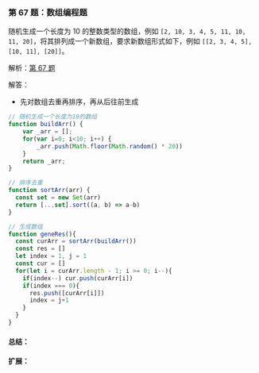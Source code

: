 ### 第 67 题：数组编程题

随机生成一个长度为 10 的整数类型的数组，例如 `[2, 10, 3, 4, 5, 11, 10, 11, 20]`，将其排列成一个新数组，要求新数组形式如下，例如 `[[2, 3, 4, 5], [10, 11], [20]]`。

解析：[第 67 题](https://github.com/Advanced-Frontend/Daily-Interview-Question/issues/113)

解答：

- 先对数组去重再排序，再从后往前生成

```javascript
// 随机生成一个长度为10的数组
function buildArr() {
	var _arr = [];
	for(var i=0; i<10; i++) {
		_arr.push(Math.floor(Math.random() * 20))
	}
	return _arr;
}

// 排序去重
function sortArr(arr) {
  const set = new Set(arr)
  return [...set].sort((a, b) => a-b)
}

// 生成数组
function geneRes(){
  const curArr = sortArr(buildArr())
  const res = []
  let index = 1, j = 1
  const cur = []
  for(let i = curArr.length - 1; i >= 0; i--){
    if(index--) cur.push(curArr[i])
    if(index === 0){
      res.push([curArr[i]])
      index = j+1
    }
  }
}
```

#### 总结：



#### 扩展：



